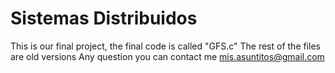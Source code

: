 # Sistemas Distribuidos
This is our final project, the final code is called "GFS.c"
The rest of the files are old versions
Any question you can contact me mis.asuntitos@gmail.com

